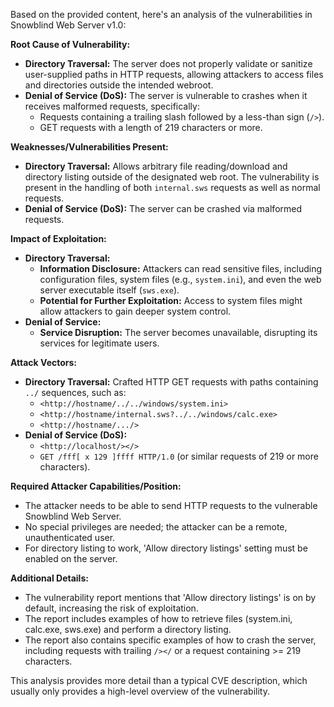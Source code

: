 Based on the provided content, here's an analysis of the vulnerabilities in Snowblind Web Server v1.0:

**Root Cause of Vulnerability:**

*   **Directory Traversal:** The server does not properly validate or sanitize user-supplied paths in HTTP requests, allowing attackers to access files and directories outside the intended webroot.
*   **Denial of Service (DoS):** The server is vulnerable to crashes when it receives malformed requests, specifically:
    *   Requests containing a trailing slash followed by a less-than sign (`/>`).
    *   GET requests with a length of 219 characters or more.

**Weaknesses/Vulnerabilities Present:**

*   **Directory Traversal:** Allows arbitrary file reading/download and directory listing outside of the designated web root. The vulnerability is present in the handling of both `internal.sws` requests as well as normal requests.
*   **Denial of Service (DoS):** The server can be crashed via malformed requests.

**Impact of Exploitation:**

*   **Directory Traversal:**
    *   **Information Disclosure:** Attackers can read sensitive files, including configuration files, system files (e.g., `system.ini`), and even the web server executable itself (`sws.exe`).
    *   **Potential for Further Exploitation:**  Access to system files might allow attackers to gain deeper system control.
*   **Denial of Service:**
    *   **Service Disruption:** The server becomes unavailable, disrupting its services for legitimate users.

**Attack Vectors:**

*   **Directory Traversal:** Crafted HTTP GET requests with paths containing `../` sequences, such as:
    *   `<http://hostname/../../windows/system.ini>`
    *   `<http://hostname/internal.sws?../../windows/calc.exe>`
    *   `<http://hostname/.../>`
*   **Denial of Service (DoS):**
    *   `<http://localhost/></>`
    *   `GET /fff[ x 129 ]ffff HTTP/1.0` (or similar requests of 219 or more characters).

**Required Attacker Capabilities/Position:**

*   The attacker needs to be able to send HTTP requests to the vulnerable Snowblind Web Server.
*   No special privileges are needed; the attacker can be a remote, unauthenticated user.
*   For directory listing to work, 'Allow directory listings' setting must be enabled on the server.

**Additional Details:**

* The vulnerability report mentions that 'Allow directory listings' is on by default, increasing the risk of exploitation.
* The report includes examples of how to retrieve files (system.ini, calc.exe, sws.exe) and perform a directory listing.
* The report also contains specific examples of how to crash the server, including requests with trailing `/></` or a request containing >= 219 characters.

This analysis provides more detail than a typical CVE description, which usually only provides a high-level overview of the vulnerability.
